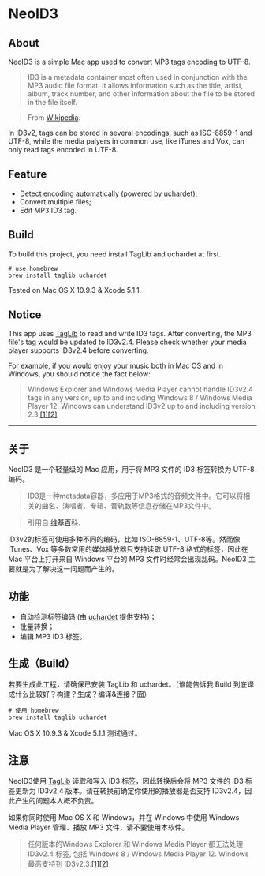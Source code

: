# NeoID3

## About

NeoID3 is a simple Mac app used to convert MP3 tags encoding to UTF-8.

> ID3 is a metadata container most often used in conjunction with the MP3 audio file format. It allows information such as the title, artist, album, track number, and other information about the file to be stored in the file itself.

> From [Wikipedia](http://en.wikipedia.org/wiki/ID3 "ID3").

In ID3v2, tags can be stored in several encodings, such as ISO-8859-1 and UTF-8, while the media palyers in common use, like iTunes and Vox, can only read tags encoded in UTF-8.

## Feature
 
 - Detect encoding automatically (powered by [uchardet](https://code.google.com/p/uchardet/ "uchardet"));
 - Convert multiple files;
 - Edit MP3 ID3 tag.

## Build

To build this project, you need install TagLib and uchardet at first.

	# use homebrew
	brew install taglib uchardet
	
Tested on Mac OS X 10.9.3 & Xcode 5.1.1.
 
## Notice
 
This app uses [TagLib](http://taglib.github.io "TagLib") to read and write ID3 tags. After converting, the MP3 file's tag would be updated to ID3v2.4. Please check whether your media player supports ID3v2.4 before converting.

For example, if you would enjoy your music both in Mac OS and in Windows, you should notice the fact below:

> Windows Explorer and Windows Media Player cannot handle ID3v2.4 tags in any version, up to and including Windows 8 / Windows Media Player 12. Windows can understand ID3v2 up to and including version 2.3.[\[1\]][1][\[2\]][2]

---

## 关于

NeoID3 是一个轻量级的 Mac 应用，用于将 MP3 文件的 ID3 标签转换为 UTF-8 编码。

> ID3是一种metadata容器，多应用于MP3格式的音频文件中。它可以将相关的曲名、演唱者、专辑、音轨数等信息存储在MP3文件中。

> 引用自 [维基百科](http://en.wikipedia.org/wiki/ID3 "ID3").

ID3v2的标签可使用多种不同的编码，比如 ISO-8859-1、UTF-8等。然而像 iTunes、Vox 等多数常用的媒体播放器只支持读取 UTF-8 格式的标签，因此在 Mac 平台上打开来自 Windows 平台的 MP3 文件时经常会出现乱码。NeoID3 主要就是为了解决这一问题而产生的。

## 功能
 
 - 自动检测标签编码 (由 [uchardet](https://code.google.com/p/uchardet/ "uchardet") 提供支持)；
 - 批量转换；
 - 编辑 MP3 ID3 标签。

## 生成（Build）

若要生成此工程，请确保已安装 TagLib 和 uchardet。（谁能告诉我 Build 到底译成什么比较好？构建？生成？编译&连接？囧）

	# 使用 homebrew
	brew install taglib uchardet
	
Mac OS X 10.9.3 & Xcode 5.1.1 测试通过。
 
## 注意
 
NeoID3使用 [TagLib](http://taglib.github.io "TagLib") 读取和写入 ID3 标签，因此转换后会将 MP3 文件的 ID3 标签更新为 ID3v2.4 版本。请在转换前确定你使用的播放器是否支持 ID3v2.4，因此产生的问题本人概不负责。

如果你同时使用 Mac OS X 和 Windows，并在 Windows 中使用 Windows Media Player 管理、播放 MP3 文件，请不要使用本软件。

> 任何版本的Windows Explorer 和 Windows Media Player 都无法处理 ID3v2.4 标签, 包括 Windows 8 / Windows Media Player 12. Windows 最高支持到 ID3v2.3.[\[1\]][1][\[2\]][2]

[1]: http://arstechnica.com/features/2012/10/a-work-in-progress-the-windows-8-multimedia-experience/2/ "Music and Video in Windows 8: a work in progress"
 
[2]: http://answers.microsoft.com/en-us/windows/forum/windows_7-pictures/how-to-add-id3v24-support-for-windows-7-64bit/a9427521-eb6f-4fe4-affb-f61532846503 "Microsoft support community"
